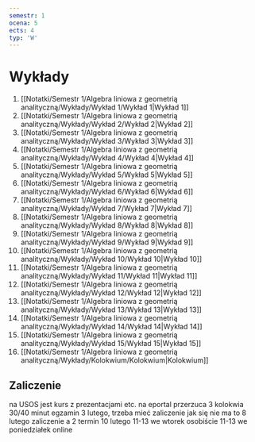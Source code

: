 ```yaml
---
semestr: 1
ocena: 5
ects: 4
typ: 'W'
---
```


# Wykłady
1. [[Notatki/Semestr 1/Algebra liniowa z geometrią analityczną/Wykłady/Wykład 1/Wykład 1|Wykład 1]]
2. [[Notatki/Semestr 1/Algebra liniowa z geometrią analityczną/Wykłady/Wykład 2/Wykład 2|Wykład 2]]
3. [[Notatki/Semestr 1/Algebra liniowa z geometrią analityczną/Wykłady/Wykład 3/Wykład 3|Wykład 3]]
4. [[Notatki/Semestr 1/Algebra liniowa z geometrią analityczną/Wykłady/Wykład 4/Wykład 4|Wykład 4]]
5. [[Notatki/Semestr 1/Algebra liniowa z geometrią analityczną/Wykłady/Wykład 5/Wykład 5|Wykład 5]]
6. [[Notatki/Semestr 1/Algebra liniowa z geometrią analityczną/Wykłady/Wykład 6/Wykład 6|Wykład 6]]
7. [[Notatki/Semestr 1/Algebra liniowa z geometrią analityczną/Wykłady/Wykład 7/Wykład 7|Wykład 7]]
8. [[Notatki/Semestr 1/Algebra liniowa z geometrią analityczną/Wykłady/Wykład 8/Wykład 8|Wykład 8]]
9. [[Notatki/Semestr 1/Algebra liniowa z geometrią analityczną/Wykłady/Wykład 9/Wykład 9|Wykład 9]]
10. [[Notatki/Semestr 1/Algebra liniowa z geometrią analityczną/Wykłady/Wykład 10/Wykład 10|Wykład 10]]
11. [[Notatki/Semestr 1/Algebra liniowa z geometrią analityczną/Wykłady/Wykład 11/Wykład 11|Wykład 11]]
12. [[Notatki/Semestr 1/Algebra liniowa z geometrią analityczną/Wykłady/Wykład 12/Wykład 12|Wykład 12]]
13. [[Notatki/Semestr 1/Algebra liniowa z geometrią analityczną/Wykłady/Wykład 13/Wykład 13|Wykład 13]]
14. [[Notatki/Semestr 1/Algebra liniowa z geometrią analityczną/Wykłady/Wykład 14/Wykład 14|Wykład 14]]
15. [[Notatki/Semestr 1/Algebra liniowa z geometrią analityczną/Wykłady/Wykład 15/Wykład 15|Wykład 15]]
16. [[Notatki/Semestr 1/Algebra liniowa z geometrią analityczną/Wykłady/Kolokwium/Kolokwium|Kolokwium]]

## Zaliczenie
na USOS jest kurs z prezentacjami etc. na eportal przerzuca
3 kolokwia 30/40 minut
egzamin 3 lutego, trzeba mieć zaliczenie jak się nie ma to 8 lutego zaliczenie a 2 termin 10 lutego
11-13 we wtorek osobiście
11-13 we poniedziałek online